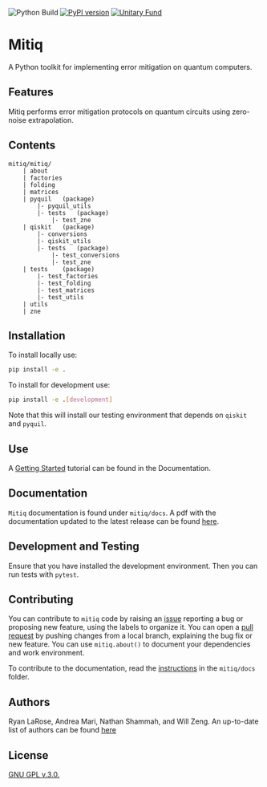 ![Python Build](https://github.com/unitaryfund/mitiq/workflows/Python%20Build/badge.svg?branch=master)
[![PyPI version](https://badge.fury.io/py/mitiq.svg)](https://badge.fury.io/py/mitiq)
[![Unitary Fund](https://img.shields.io/badge/Supported%20By-UNITARY%20FUND-brightgreen.svg?style=for-the-badge)](http://unitary.fund)


# Mitiq
A Python toolkit for implementing error mitigation on quantum computers.

## Features
Mitiq performs error mitigation protocols on quantum circuits using zero-noise extrapolation.


## Contents
```
mitiq/mitiq/
    | about
    | factories
    | folding
    | matrices
    | pyquil   (package)
    	|- pyquil_utils
    	|- tests   (package)
       		|- test_zne
    | qiskit   (package)
    	|- conversions
    	|- qiskit_utils
       	|- tests   (package)
       		|- test_conversions
       		|- test_zne
    | tests    (package)
    	|- test_factories
    	|- test_folding
    	|- test_matrices
    	|- test_utils
    | utils
    | zne
```
## Installation
To install locally use:
```bash
pip install -e .
```

To install for development use:
```bash
pip install -e .[development]
```
Note that this will install our testing environment that depends
on `qiskit` and `pyquil`.

## Use
A [Getting Started](docs/source/guide/)
tutorial can be found in the Documentation.

## Documentation
`Mitiq` documentation is found under `mitiq/docs`. A pdf with the documentation
updated to the latest release can be found
[here](docs/pdf/Mitiq-latest-release.pdf).

## Development and Testing
Ensure that you have installed the development environment. Then
you can run tests with `pytest`.

## Contributing
You can contribute to `mitiq` code by raising an
[issue](https://github.com/unitaryfund/mitiq/issues/new) reporting a bug or
proposing new feature, using the labels to organize it. You can open a
[pull request](https://github.com/unitaryfund/mitiq/pulls) by pushing changes
from a local branch, explaining the bug fix or new feature.
You can use `mitiq.about()` to document your dependencies and work environment.

To contribute to the documentation, read the
[instructions](docs/README-docs.md) in the `mitiq/docs` folder.


## Authors
Ryan LaRose, Andrea Mari, Nathan Shammah, and Will Zeng.
An up-to-date list of authors can be found
[here](https://github.com/unitaryfund/mitiq/graphs/contributors)

## License
[GNU GPL v.3.0.](LICENSE)
